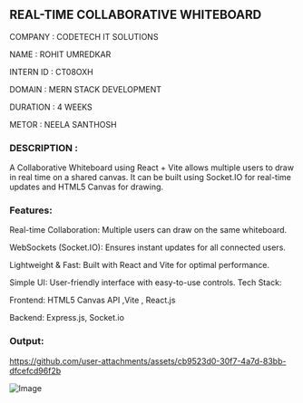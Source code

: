 ## REAL-TIME COLLABORATIVE WHITEBOARD 
COMPANY   : CODETECH IT SOLUTIONS

NAME      : ROHIT UMREDKAR 

INTERN ID : CT08OXH 

DOMAIN    : MERN STACK DEVELOPMENT

DURATION  : 4 WEEKS

METOR     : NEELA SANTHOSH

### DESCRIPTION  :
A Collaborative Whiteboard using React + Vite allows multiple users to draw in real time on a shared canvas. It can be built using Socket.IO for real-time updates and HTML5 Canvas for drawing.


### Features:

Real-time Collaboration: Multiple users can draw on the same whiteboard.

WebSockets (Socket.IO): Ensures instant updates for all connected users.

Lightweight & Fast: Built with React and Vite for optimal performance.

Simple UI: User-friendly interface with easy-to-use controls.
Tech Stack:

Frontend: HTML5 Canvas API ,Vite , React.js

Backend: Express.js, Socket.io

### Output:
https://github.com/user-attachments/assets/cb9523d0-30f7-4a7d-83bb-dfcefcd96f2b

![Image](https://github.com/user-attachments/assets/24d43b3e-7a15-41db-a319-9b8721c1f17e)

